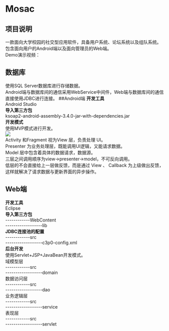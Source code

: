 # Mosac
## 项目说明
一款面向大学校园的社交型应用软件，具备用户系统、论坛系统以及组队系统。 </br>
包含面向用户的Android端以及面向管理员的Web端。 </br>
Demo演示视频：  </br>
## 数据库
使用SQL Server数据库进行存储数据。 </br>
Android端与数据库间的通信采用WebService中间件，Web端与数据库间的通信直接使用JDBC进行连接。
##Android端
**开发工具** </br>
Android Studio </br>
**导入第三方包** </br>
ksoap2-android-assembly-3.4.0-jar-with-dependencies.jar </br>
**开发模式** </br>
使用MVP模式进行开发。 </br>
![](http://www.jcodecraeer.com/uploads/userup/13953/1G020140036-F40-0.png) </br>
Activity 和Fragment 视为View 层，负责处理 UI。 </br>
Presenter 为业务处理层，既能调用UI逻辑，又能请求数据。 </br>
Model 层中包含着具体的数据请求，数据源。 </br>
三层之间调用顺序为view->presenter->model，不可反向调用。 </br>
低层的不会直接给上一层做反馈，而是通过 View 、 Callback 为上级做出反馈，这样就解决了请求数据与更新界面的异步操作。

## Web端
**开发工具** </br>
Eclipse </br>
**导入第三方包** </br>
------------WebContent </br>
------------------lib </br>
**JDBC连接池的配置** </br>
------------src </br>
------------------c3p0-config.xml </br>
**后台开发** </br>
使用Servlet+JSP+JavaBean开发模式。 </br>
域模型层 </br>
------------src </br>
------------------domain </br>
数据访问层 </br>
------------src </br>
------------------dao </br>
业务逻辑层 </br>
------------src </br>
------------------service </br>
表现层 </br>
------------src </br>
------------------servlet </br>
